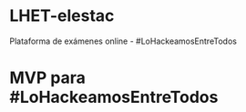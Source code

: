 # LHET-elestac
Plataforma de exámenes online - #LoHackeamosEntreTodos


# MVP para #LoHackeamosEntreTodos